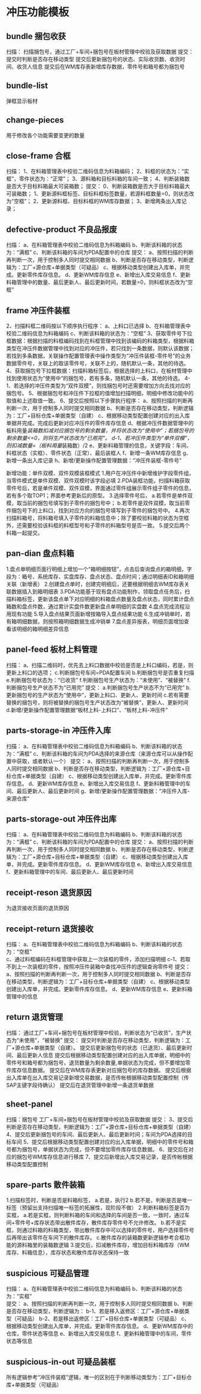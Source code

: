# 冲压功能模板

## bundle 捆包收获
扫描：
    扫描捆包号，通过工厂+车间+捆包号在板材管理中校验及获取数据
提交：
    提交时判断是否存在移动类型
    提交后更新捆包号的状态、实际收货数、收货时间、收货人信息
    提交后在WM库存表新增库存数据，零件号和箱号都为捆包号

## bundle-list  
弹框显示板材

## change-pieces
用于修改各个功能需要变更的数量

## close-frame  合框
扫描：
1、在料箱管理表中校验二维码信息为料箱编码；
2、料框的状态为：“实框”，零件状态为：“正常”；
3、源料箱和目标料箱的车间一致；
4、判断装箱数是否大于目标料箱最大可装箱数；
提交：
0、判断装箱数是否大于目标料箱最大可装箱数；
1、更新源料框标签、目标料框标签数量，若源料框数量=0，则状态改为“空框”；
2、更新源料框、目标料框的WM库存数据；
3、新增两条出入库记录；

## defective-product  不良品报废
扫描：
      a、在料箱管理表中校验二维码信息为料箱编码
      b、判断该料箱的状态为：“满框”
      c、判断该料箱的车间为PDA配置中的仓库
提交：
      a、按照扫描的判断再判断一次，用于控制多人同时提交相同数据
      b、判断是否存在移动类型，判断逻辑为：工厂+源仓库+单据类型（可疑品）
      c、根据移动类型创建出入库单，并完成。更新零件库存信息。
      d、更新WM库存信息
      e、新增出入库交易信息
      f、更新料箱管理中的数量、最后更新人、最后更新时间，若数量=0，则料框状态改为“空框”

## frame 冲压件装框
2、扫描料框二维码按以下顺序执行程序：
      a、上料口已选择
      b、在料箱管理表中校验二维码信息为料箱编码
      c、判断该料箱的状态为：“空框”
3、获取零件号下拉框数据：根据扫描的料框编码找到在料框管理中找到该编码的料箱类型，根据料箱类型在冲压件数据管理中找到对应的冲压件，若只找到一条数据，则默认该数据；若找到多条数据，关联操作配置管理表中操作类型为“冲压件装框-零件号”的业务数据零件号，关联上的取该零件号，关联不上的，随机默认一条，其他的待选。
4、获取捆包号下拉框数据：扫描料箱标签后，根据选择的上料口，在板材管理中找到使用状态为”使用中“的捆包号，若有多条，随机默认一条，其他的待选。
      4-1、若选择的冲压件类型为“双件双模”，则找捆包号时还需要增加方向去找对应的捆包号。
5、根据捆包号和冲压件下拉框的值增加扫描明细，明细中修改功能中的取值和上述取值一致。
6、提交后按照以下步骤执行程序：
      a、按照扫描的判断再判断一次，用于控制多人同时提交相同数据
      b、判断是否存在移动类型，判断逻辑为：工厂+目标仓库+单据类型（自建）
      c、根据移动类型配置创建对应的出入库单据并完成。完成后更新对应冲压件的零件库存信息
      d、根据冲压件数据管理中的板料用量*装箱数扣减对应捆包号的剩余数量，并将状态改为“使用中”；若捆包号的剩余数量<=0，则将生产状态改为“已用完”。
        d-1、若冲压件类型为“单件双模”，则扣减数量=（板料用量*装箱数）/2
      e、更新料箱管理的信息，关键字段：车间、料框状态（实框）、零件状态（正常）、最后装框人
      f、新增一条WM库存信息
      g、新增一条出入库记录
      h、新增/更新操作配置管理数据：“冲压件装框-零件号”

新增功能：单件双模、双件双模装框模式
1.用户在冲压件中新增维护字段零件组，当零件模式是单件双模、双件双模时该字段必填
2.PDA装框功能，扫描料箱获取零件号后，若是单件双模、双件双模，界面通过零件组展示零件组子零件的信息，若有多个取TOP1；界面参考更新后的原型。
3.选择零件号后，
      a.若零件是单件双模，取当前的捆包号填写到子零件的捆包号中；
      b.若零件是双件双模，取当前零件捆包号下的上料口，找到对应方向的捆包号填写到子零件的捆包号中。
4.再次扫描料箱号，将料箱号填入子零件的料箱信息中；除了要校验料箱的状态为空框外，还需要校验该料框的料框型号和子零件的料箱型号是否一致。
5.提交后两个料箱一起提交。

## pan-dian 盘点料箱

1.盘点单明细页面行明细上增加一个“箱明细按钮”，点击后查询盘点的箱明细，字段为：箱号、系统库存、实盘库存、盘点状态、盘点时间；通过明细表ID和箱明细关联（新增表）
2.创建盘点单时，创建完明细后，还要根据明细去WM库存表关联数据插入到箱明细表
3.PDA功能基于现有盘点功能制作，领取盘点任务后，扫描料箱标签，更新该盘点单下对应明细的料箱盘点数量及盘点状态，同时累计盘点箱数和盘点件数，通过累计实盘件数更新盘点单明细的实盘数
4.盘点完成流程沿用现有功能
5.导入盘点结果页面新增按箱导入盘点结果功能
6.生成冲销单时，若有箱明细数据，则按照箱明细数据生成冲销单
7.盘点差异报表，明细页面增加查看该明细的箱明细差异信息

## panel-feed  板材上料管理
扫描：
      a、扫描二维码时，优先去上料口数据中校验是否是上料口编码，若是，则更新上料口的选项；
      c.判断捆包号车间=PDA配置车间
      b.判断捆包号是否重复扫描
      e.判断捆包号状态为：“已收货”
      f.判断捆包号生产状态为：“未使用”、“被替换”
      f.判断捆包号生产状态不为“已用完”
提交：
      a.判断捆包号生产状态不为“已用完”
      b.更新捆包号的生产状态为“使用中”，更新上料口、更新人、更新时间
      c.若有需要替换的捆包号，则将被替换的捆包号生产状态改为“被替换”，更新人、更新时间
      d.新增/更新操作配置管理数据“板材上料-上料口”、“板材上料-冲压件”

## parts-storage-in 冲压件入库

扫描：
      a、在料箱管理表中校验二维码信息为料箱编码
      b、判断该料箱的状态为：“满框”
      c、判断该料箱的车间为PDA选择的来源仓库（来源仓库可以从操作配置中获取，或者默认一个）
提交：
      a、按照扫描的判断再判断一次，用于控制多人同时提交相同数据
      b、判断是否存在移动类型，判断逻辑为：工厂+源仓库+目标仓库+单据类型（自建）
      c、根据移动类型创建出入库单，并完成。更新零件库存信息。
      d、更新WM库存信息
      e、新增出入库交易信息
      f、更新料箱管理中的车间、最后更新人、最后更新时间
      g、新增/更新操作配置管理数据：“冲压件入库-来源仓库”

## parts-storage-out 冲压件出库
扫描：
      a、在料箱管理表中校验二维码信息为料箱编码
      b、判断该料箱的状态为：“满框”
      c、判断该料箱的车间为PDA配置中的仓库
提交：
      a、按照扫描的判断再判断一次，用于控制多人同时提交相同数据
      b、判断是否存在移动类型，判断逻辑为：工厂+源仓库+目标仓库+单据类型（自建）
      c、根据移动类型创建出入库单，并完成。更新零件库存信息。
      d、更新WM库存信息
      e、新增出入库交易信息
      f、更新料箱管理中的车间、最后更新人、最后更新时间

## receipt-reson 退货原因
 为退货接收页面的退货原因
## receipt-return  退货接收
扫描：
      a、在料箱管理表中校验二维码信息为料箱编码
      b、判断该料箱的状态为：“空框”  
      c、通过料框编码在料框管理中获取上一次装框的零件，添加扫描明细
         c-1、若取不到上一次装框的零件，按照冲压件装箱中查找冲压件的逻辑查询零件号
提交：
      a、按照扫描的判断再判断一次，用于控制多人同时提交相同数据
      b、判断是否存在移动类型，判断逻辑为：工厂+目标仓库+单据类型（自建）
      c、根据移动类型创建出入库单，并完成。更新零件库存信息。
      d、更新WM库存信息
      e、更新料箱管理中的信息

##  return 退货管理 
扫描：
    通过工厂+车间+捆包号在板材管理中校验，判断状态为“已收货”，生产状态为“未使用”，“被替换”
提交：
    提交时判断是否存在移动类型，判断逻辑为：工厂+源仓库+单据类型（自建）。
    提交后更新捆包号的状态（已退货）、最后更新时间、最后更新人信息
    提交后根据移动类型配置创建对应的出入库单据，明细中的零件号和箱号都为捆包号，退货数量为剩余数量,单据状态为完成，但不要增加零件库存信息数据。
    提交后在WM库存表更新对应捆包号的库存数据。
    提交后根据出入库单在出入库交易记录新增交易数据，是否传帐根据移动类型配置控制（传SAP主键字段待确认）
    提交后在退货管理中新增一条退货单数据

## sheet-panel
扫描：捆包号
    工厂+车间+捆包号在板材管理中校验及获取数据
提交：
    3、提交后判断是否存在移动类型，判断逻辑为：工厂+源仓库+目标仓库+单据类型（自建）
    4、提交后更新捆包号的车间、最后更新人、最后更新时间；车间为PDA选择的目标车间
    5、提交后根据移动类型配置创建对应的出入库单据，明细中的零件号和箱号都为捆包号，单据状态为完成，但不要增加零件库存信息数据。
    6、提交后在对应的捆包号WM库存信息进行移库
    7、提交后新增出入库交易记录，是否传帐根据移动类型配置控制

## spare-parts 散件装箱
1.扫描标签时，判断是否是料箱标签，
      a.若是，执行2
      b.若不是，判断是否是唯一标签（预留出支持扫描唯一标签的拓展性，现阶段不做）
2.判断料箱标签是否为实框，
      a.若是实框，则判断料箱的车间和选择的车间是否一致，一致时，通过车间+零件号+库存状态带出散件库存，散件库存零件号不允许修改。
      b.若不是实框，则通过料箱的料箱类型，带出散件库存中可以选择的零件号，用户选择零件号后再带出该零件在车间下的散件库存。
      c.散件库存的装箱数更新逻辑参考合框功能的源料箱里的装箱数逻辑
3.提交后，扣减散件库存，增加目标料箱库存（WM库存、料箱信息），库存状态和散件库存状态保持一致


## suspicious 可疑品管理
扫描：
      a、在料箱管理表中校验二维码信息为料箱编码
      b、判断该料箱的状态为：“实框”  
提交：
      a、按照扫描的判断再判断一次，用于控制多人同时提交相同数据
      b、判断是否存在移动类型，判断逻辑为：
        b-1、若是移入返修区：工厂+源仓库+单据类型（可疑品）
        b-2、若是移出返修区：工厂+目标仓库+单据类型（可疑品）
      c、根据移动类型创建出入库单，并完成。更新零件库存信息。
      d、更新WM库存中的仓库，零件状态等信息
      e、新增出入库交易信息
      f、更新料箱管理中的车间，零件状态等信息

## suspicious-in-out 可疑品装框

所有逻辑参考“冲压件装框”逻辑，唯一的区别在于判断移动类型为：工厂+目标仓库+单据类型（可疑品）

